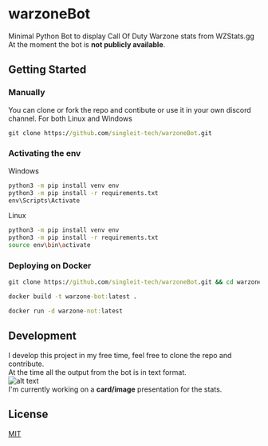 # warzoneBot
Minimal Python Bot to display Call Of Duty Warzone stats from WZStats.gg\
At the moment the bot is <b>not publicly available</b>.

## Getting Started

### Manually

You can clone or fork the repo and contibute or use it in your own discord channel.
For both Linux and Windows
 ```cmd
git clone https://github.com/singleit-tech/warzoneBot.git
 ```

### Activating the env
Windows
 ```cmd
 python3 -m pip install venv env
 python3 -m pip install -r requirements.txt
 env\Scripts\Activate
 ```
 
 Linux
 ```bash
 python3 -m pip install venv env
 python3 -m pip install -r requirements.txt
 source env\bin\activate
 ```
### Deploying on Docker
 ```cmd
git clone https://github.com/singleit-tech/warzoneBot.git && cd warzoneBot
 ```
```cmd
docker build -t warzone-bot:latest .
```
```cmd
docker run -d warzone-not:latest
```
## Development

I develop this project in my free time, feel free to clone the repo and contribute.\
At the time all the output from the bot is in text format.\
![alt text](https://i.gyazo.com/e088311ede70cc8c7b7b85f6a51bc8f2.png)\
I'm currently working on a <b>card/image</b> presentation for the stats.

## License
[MIT](https://choosealicense.com/licenses/mit/)
